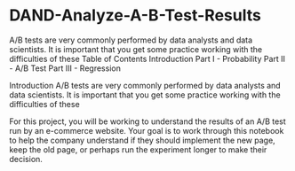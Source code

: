 # DAND-Analyze-A-B-Test-Results
A/B tests are very commonly performed by data analysts and data scientists. It is important that you get some practice working with the difficulties of these
Table of Contents
Introduction
Part I - Probability
Part II - A/B Test
Part III - Regression

Introduction
A/B tests are very commonly performed by data analysts and data scientists. It is important that you get some practice working with the difficulties of these

For this project, you will be working to understand the results of an A/B test run by an e-commerce website. Your goal is to work through this notebook to help the company understand if they should implement the new page, keep the old page, or perhaps run the experiment longer to make their decision.

